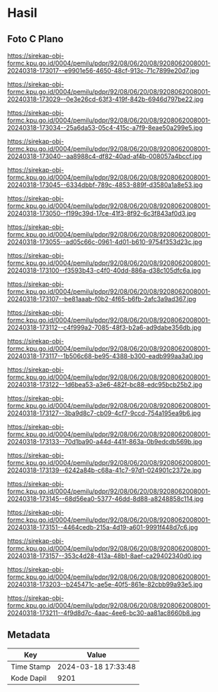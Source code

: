 # Hasil

## Foto C Plano

https://sirekap-obj-formc.kpu.go.id/0004/pemilu/pdpr/92/08/06/20/08/9208062008001-20240318-173017--e9901e56-4650-48cf-913c-71c7899e20d7.jpg

https://sirekap-obj-formc.kpu.go.id/0004/pemilu/pdpr/92/08/06/20/08/9208062008001-20240318-173029--0e3e26cd-63f3-419f-842b-6946d797be22.jpg

https://sirekap-obj-formc.kpu.go.id/0004/pemilu/pdpr/92/08/06/20/08/9208062008001-20240318-173034--25a6da53-05c4-415c-a7f9-8eae50a299e5.jpg

https://sirekap-obj-formc.kpu.go.id/0004/pemilu/pdpr/92/08/06/20/08/9208062008001-20240318-173040--aa8988c4-df82-40ad-af4b-008057a4bccf.jpg

https://sirekap-obj-formc.kpu.go.id/0004/pemilu/pdpr/92/08/06/20/08/9208062008001-20240318-173045--6334dbbf-789c-4853-889f-d3580a1a8e53.jpg

https://sirekap-obj-formc.kpu.go.id/0004/pemilu/pdpr/92/08/06/20/08/9208062008001-20240318-173050--f199c39d-17ce-41f3-8f92-6c3f843af0d3.jpg

https://sirekap-obj-formc.kpu.go.id/0004/pemilu/pdpr/92/08/06/20/08/9208062008001-20240318-173055--ad05c66c-0961-4d01-b610-9754f353d23c.jpg

https://sirekap-obj-formc.kpu.go.id/0004/pemilu/pdpr/92/08/06/20/08/9208062008001-20240318-173100--f3593b43-c4f0-40dd-886a-d38c105dfc6a.jpg

https://sirekap-obj-formc.kpu.go.id/0004/pemilu/pdpr/92/08/06/20/08/9208062008001-20240318-173107--be81aaab-f0b2-4f65-b6fb-2afc3a9ad367.jpg

https://sirekap-obj-formc.kpu.go.id/0004/pemilu/pdpr/92/08/06/20/08/9208062008001-20240318-173112--c4f999a2-7085-48f3-b2a6-ad9dabe356db.jpg

https://sirekap-obj-formc.kpu.go.id/0004/pemilu/pdpr/92/08/06/20/08/9208062008001-20240318-173117--1b506c68-be95-4388-b300-eadb999aa3a0.jpg

https://sirekap-obj-formc.kpu.go.id/0004/pemilu/pdpr/92/08/06/20/08/9208062008001-20240318-173122--1d6bea53-a3e6-482f-bc88-edc95bcb25b2.jpg

https://sirekap-obj-formc.kpu.go.id/0004/pemilu/pdpr/92/08/06/20/08/9208062008001-20240318-173127--3ba9d8c7-cb09-4cf7-9ccd-754a195ea9b6.jpg

https://sirekap-obj-formc.kpu.go.id/0004/pemilu/pdpr/92/08/06/20/08/9208062008001-20240318-173133--70d1ba90-a44d-441f-863a-0b9edcdb569b.jpg

https://sirekap-obj-formc.kpu.go.id/0004/pemilu/pdpr/92/08/06/20/08/9208062008001-20240318-173139--6242a84b-c68a-41c7-97d1-024901c2372e.jpg

https://sirekap-obj-formc.kpu.go.id/0004/pemilu/pdpr/92/08/06/20/08/9208062008001-20240318-173145--68d56ea0-5377-46dd-8d88-a8248858c114.jpg

https://sirekap-obj-formc.kpu.go.id/0004/pemilu/pdpr/92/08/06/20/08/9208062008001-20240318-173151--4464cedb-215a-4d19-a601-9991f448d7c6.jpg

https://sirekap-obj-formc.kpu.go.id/0004/pemilu/pdpr/92/08/06/20/08/9208062008001-20240318-173157--353c4d28-413a-48b1-8aef-ca29402340d0.jpg

https://sirekap-obj-formc.kpu.go.id/0004/pemilu/pdpr/92/08/06/20/08/9208062008001-20240318-173203--b245471c-ae5e-40f5-861e-82cbb99a93e5.jpg

https://sirekap-obj-formc.kpu.go.id/0004/pemilu/pdpr/92/08/06/20/08/9208062008001-20240318-173211--4f9d8d7c-4aac-4ee6-bc30-aa81ac8660b8.jpg


## Metadata

| Key        | Value               |
| ---------- | ------------------- |
| Time Stamp | 2024-03-18 17:33:48 |
| Kode Dapil | 9201                |



